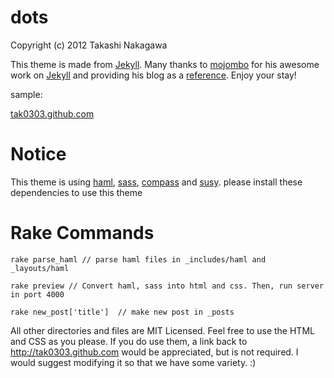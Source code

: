# dots

Copyright (c) 2012 Takashi Nakagawa

This theme is made from [Jekyll](http://github.com/mojombo/jekyll).
Many thanks to [mojombo](https://github.com/mojombo) for his awesome work on
[Jekyll](http://github.com/mojombo/jekyll) and providing his blog as a
[reference](http://tom.preston-werner.com/). Enjoy your stay!


sample:

[tak0303.github.com](http://tak0303.github.com/)


# Notice

This theme is using [haml](https://github.com/haml/haml), [sass](https://github.com/nex3/sass), [compass](https://github.com/chriseppstein/compass) and [susy](https://github.com/ericam/susy).
please install these dependencies to use this theme


# Rake Commands

```
rake parse_haml // parse haml files in _includes/haml and _layouts/haml

rake preview // Convert haml, sass into html and css. Then, run server in port 4000

rake new_post['title']  // make new post in _posts

```

All other directories and files are MIT Licensed. Feel free to use the HTML and
CSS as you please. If you do use them, a link back to http://tak0303.github.com would
be appreciated, but is not required. I would suggest modifying it so that
we have some variety. :)
